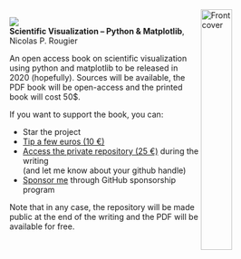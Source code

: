 <img src="https://raw.githubusercontent.com/rougier/scientific-visualization-book/master/images/cover.png" width="33%" alt="Front cover" align="right"/>

<img src="https://img.shields.io/badge/Scientific_Python_-_Volume_II-orange.svg?style=flat-square"/><br/><strong>Scientific Visualization – Python & Matplotlib</strong>, Nicolas P. Rougier


An open access book on scientific visualization using python and matplotlib to
be released in 2020 (hopefully). Sources will be available, the PDF book will
be open-access and the printed book will cost 50$.

If you want to support the book, you can:

 * Star the project
 * [Tip a few euros (10 €)](https://www.paypal.me/NicolasPRougier/10)
 * [Access the private repository (25 €)](https://www.paypal.me/NicolasPRougier/25) during the writing  
   (and let me know about your github handle)
 * [Sponsor me](https://github.com/sponsors/rougier) through GitHub sponsorship program
 
Note that in any case, the repository will be made public at the end of the writing and the PDF will be
available for free.
